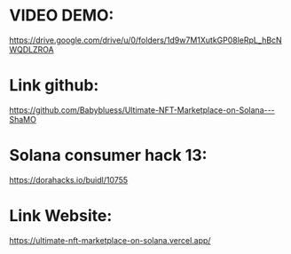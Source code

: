 # VIDEO DEMO:
https://drive.google.com/drive/u/0/folders/1d9w7M1XutkGP08leRpL_hBcNWQDLZROA

# Link github:
https://github.com/Babybluess/Ultimate-NFT-Marketplace-on-Solana---ShaMO

# Solana consumer hack 13:
https://dorahacks.io/buidl/10755

# Link Website:
https://ultimate-nft-marketplace-on-solana.vercel.app/
